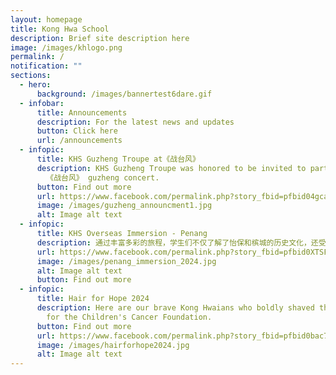 ```yaml
---
layout: homepage
title: Kong Hwa School
description: Brief site description here
image: /images/khlogo.png
permalink: /
notification: ""
sections:
  - hero:
      background: /images/bannertest6dare.gif
  - infobar:
      title: Announcements
      description: For the latest news and updates
      button: Click here
      url: /announcements
  - infopic:
      title: KHS Guzheng Troupe at《战台风》
      description: KHS Guzheng Troupe was honored to be invited to participate in
        《战台风》 guzheng concert.
      button: Find out more
      url: https://www.facebook.com/permalink.php?story_fbid=pfbid04gcabKS2wrCEMMixeykXCkjfNenHQADCz2WVq8QjTqvbPDJVNAZ7E668b8tsYTQpl&id=100064994620909
      image: /images/guzheng_announcment1.jpg
      alt: Image alt text
  - infopic:
      title: KHS Overseas Immersion - Penang
      description: 通过丰富多彩的旅程，学生们不仅了解了怡保和槟城的历史文化，还受到当地学校师生们的热情款待。通过交流活动，我校学生也与当地学校的学生建立了友谊。
      url: https://www.facebook.com/permalink.php?story_fbid=pfbid0XTSFH9rZS9ZfNG5URTb1oYwewS9n3JM9PAcStAaKXLycFNGL8h2iVf3SavJrFAQtl&id=100064994620909
      image: /images/penang_immersion_2024.jpg
      alt: Image alt text
      button: Find out more
  - infopic:
      title: Hair for Hope 2024
      description: Here are our brave Kong Hwaians who boldly shaved their heads today
        for the Children's Cancer Foundation.
      button: Find out more
      url: https://www.facebook.com/permalink.php?story_fbid=pfbid0bac7czizZXcFgeam4vJhXKiCresT8T6mJ1E7MmZDaZaPEG3dVkrTZhaGyCitgQQwl&id=100064994620909
      image: /images/hairforhope2024.jpg
      alt: Image alt text
---
```

